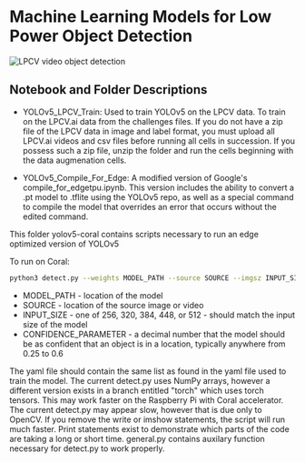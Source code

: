# Machine Learning Models for Low Power Object Detection

![LPCV video object detection](http://www.engr.colostate.edu/~sudeep/wp-content/uploads/lpcv-challenge.gif)

## Notebook and Folder Descriptions
- YOLOv5_LPCV_Train: Used to train YOLOv5 on the LPCV data. To train on the LPCV.ai data from the challenges files. If you do not have a zip file of the LPCV data in image and label format, you must upload all LPCV.ai videos and csv files before running all cells in succession. If you possess such a zip file, unzip the folder and run the cells beginning with the data augmenation cells.

- YOLOv5_Compile_For_Edge: A modified version of Google's compile_for_edgetpu.ipynb. This version includes the ability to convert a .pt model to .tflite using the YOLOv5 repo, as well as a special command to compile the model that overrides an error that occurs without the edited command.

This folder yolov5-coral contains scripts necessary to run an edge optimized version of YOLOv5

To run on Coral: 
  ```bash
  python3 detect.py --weights MODEL_PATH --source SOURCE --imgsz INPUT_SIZE --data DATASET_YAML --conf CONFIDENCE_PARAMETER
  ```
  
   - MODEL_PATH - location of the model
   - SOURCE - location of the source image or video
   - INPUT_SIZE - one of 256, 320, 384, 448, or 512 - should match the input size of the model
   - CONFIDENCE_PARAMETER - a decimal number that the model should be as confident that an object is in a location, typically anywhere from 0.25 to 0.6

The yaml file should contain the same list as found in the yaml file used to train the model. The current detect.py uses NumPy arrays, however a different version exists in a branch entitled "torch" which uses torch tensors. This may work faster on the Raspberry Pi with Coral accelerator. The current detect.py may appear slow, however that is due only to OpenCV. If you remove the write or imshow statements, the script will run much faster. Print statements exist to demonstrate which parts of the code are taking a long or short time. general.py contains auxilary function necessary for detect.py to work properly.
